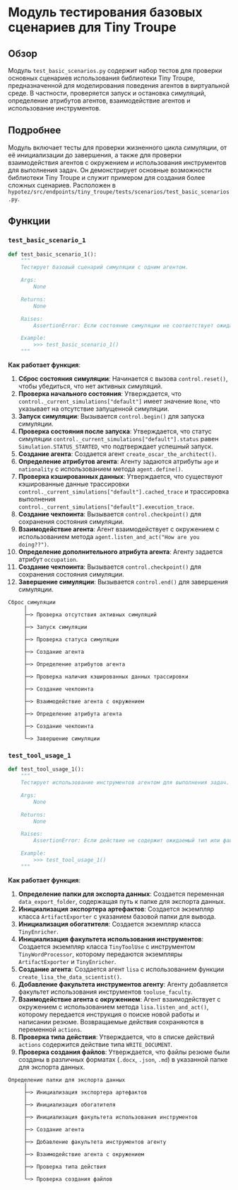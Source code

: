 # Модуль тестирования базовых сценариев для Tiny Troupe
## Обзор
Модуль `test_basic_scenarios.py` содержит набор тестов для проверки основных сценариев использования библиотеки Tiny Troupe, предназначенной для моделирования поведения агентов в виртуальной среде. В частности, проверяется запуск и остановка симуляций, определение атрибутов агентов, взаимодействие агентов и использование инструментов.

## Подробнее
Модуль включает тесты для проверки жизненного цикла симуляции, от её инициализации до завершения, а также для проверки взаимодействия агентов с окружением и использования инструментов для выполнения задач. Он демонстрирует основные возможности библиотеки Tiny Troupe и служит примером для создания более сложных сценариев.
Расположен в `hypotez/src/endpoints/tiny_troupe/tests/scenarios/test_basic_scenarios.py`.

## Функции

### `test_basic_scenario_1`
```python
def test_basic_scenario_1():
    """
    Тестирует базовый сценарий симуляции с одним агентом.

    Args:
        None

    Returns:
        None

    Raises:
        AssertionError: Если состояние симуляции не соответствует ожидаемому.

    Example:
        >>> test_basic_scenario_1()
    """
```
**Как работает функция**:

1.  **Сброс состояния симуляции**: Начинается с вызова `control.reset()`, чтобы убедиться, что нет активных симуляций.
2.  **Проверка начального состояния**: Утверждается, что `control._current_simulations["default"]` имеет значение `None`, что указывает на отсутствие запущенной симуляции.
3.  **Запуск симуляции**: Вызывается `control.begin()` для запуска симуляции.
4.  **Проверка состояния после запуска**: Утверждается, что статус симуляции `control._current_simulations["default"].status` равен `Simulation.STATUS_STARTED`, что подтверждает успешный запуск.
5.  **Создание агента**: Создается агент `create_oscar_the_architect()`.
6.  **Определение атрибутов агента**: Агенту задаются атрибуты `age` и `nationality` с использованием метода `agent.define()`.
7.  **Проверка кэшированных данных**: Утверждается, что существуют кэшированные данные трассировки `control._current_simulations["default"].cached_trace` и трассировка выполнения `control._current_simulations["default"].execution_trace`.
8.  **Создание чекпоинта**: Вызывается `control.checkpoint()` для сохранения состояния симуляции.
9.  **Взаимодействие агента**: Агент взаимодействует с окружением с использованием метода `agent.listen_and_act("How are you doing??")`.
10. **Определение дополнительного атрибута агента**: Агенту задается атрибут `occupation`.
11. **Создание чекпоинта**: Вызывается `control.checkpoint()` для сохранения состояния симуляции.
12. **Завершение симуляции**: Вызывается `control.end()` для завершения симуляции.

```
Сброс симуляции
     │
     ├─> Проверка отсутствия активных симуляций
     │
     ├─> Запуск симуляции
     │
     ├─> Проверка статуса симуляции
     │
     ├─> Создание агента
     │
     ├─> Определение атрибутов агента
     │
     ├─> Проверка наличия кэшированных данных трассировки
     │
     ├─> Создание чекпоинта
     │
     ├─> Взаимодействие агента с окружением
     │
     ├─> Определение атрибута агента
     │
     ├─> Создание чекпоинта
     │
     └─> Завершение симуляции
```
### `test_tool_usage_1`
```python
def test_tool_usage_1():
    """
    Тестирует использование инструментов агентом для выполнения задач.

    Args:
        None

    Returns:
        None

    Raises:
        AssertionError: Если действие не содержит ожидаемый тип или файл не был создан.

    Example:
        >>> test_tool_usage_1()
    """
```
**Как работает функция**:

1.  **Определение папки для экспорта данных**: Создается переменная `data_export_folder`, содержащая путь к папке для экспорта данных.
2.  **Инициализация экспортера артефактов**: Создается экземпляр класса `ArtifactExporter` с указанием базовой папки для вывода.
3.  **Инициализация обогатителя**: Создается экземпляр класса `TinyEnricher`.
4.  **Инициализация факультета использования инструментов**: Создается экземпляр класса `TinyToolUse` с инструментом `TinyWordProcessor`, которому передаются экземпляры `ArtifactExporter` и `TinyEnricher`.
5.  **Создание агента**: Создается агент `lisa` с использованием функции `create_lisa_the_data_scientist()`.
6.  **Добавление факультета инструментов агенту**: Агенту добавляется факультет использования инструментов `tooluse_faculty`.
7.  **Взаимодействие агента с окружением**: Агент взаимодействует с окружением с использованием метода `lisa.listen_and_act()`, которому передается инструкция о поиске новой работы и написании резюме. Возвращаемые действия сохраняются в переменной `actions`.
8.  **Проверка типа действия**: Утверждается, что в списке действий `actions` содержится действие типа `WRITE_DOCUMENT`.
9.  **Проверка создания файлов**: Утверждается, что файлы резюме были созданы в различных форматах (`.docx`, `.json`, `.md`) в указанной папке для экспорта данных.

```
Определение папки для экспорта данных
     │
     ├─> Инициализация экспортера артефактов
     │
     ├─> Инициализация обогатителя
     │
     ├─> Инициализация факультета использования инструментов
     │
     ├─> Создание агента
     │
     ├─> Добавление факультета инструментов агенту
     │
     ├─> Взаимодействие агента с окружением
     │
     ├─> Проверка типа действия
     │
     └─> Проверка создания файлов